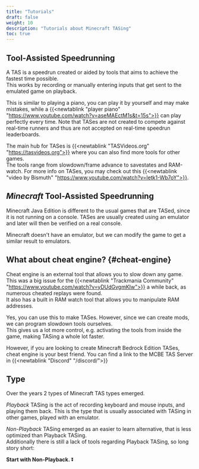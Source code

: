 ```yaml
---
title: "Tutorials"
draft: false
weight: 10
description: "Tutorials about Minecraft TASing"
toc: true
---
```

## Tool-Assisted Speedrunning
A TAS is a speedrun created or aided by tools that aims to achieve the fastest time possible.  
This works by recording or manually entering inputs that get sent to the emulated game on playback.  
  
This is similar to playing a piano, you can play it by yourself and may make mistakes, while a 
{{<newtablink "player piano" "https://www.youtube.com/watch?v=aseMAEctM1s&t=15s">}} can play perfectly every time.
Note that TASes are not created to compete against real-time runners and thus are not accepted on real-time speedrun leaderboards.  

The main hub for TASes is {{<newtablink "TASVideos.org" "https://tasvideos.org">}} where you can also find more tools for other games.  
The tools range from slowdown/frame advance to savestates and RAM-watch. For more info on TASes, you may check out this {{<newtablink "video by Bismuth" "https://www.youtube.com/watch?v=Ietk1-Wb7oY">}}.

## *Minecraft* Tool-Assisted Speedrunning
Minecraft Java Edition is different to the usual games that are TASed, since it is not running on a
console. TASes are usually created using an emulator and later will then be verified on a real console.  

Minecraft doesn't have an emulator, but we can modify the game to get a similar result to emulators.  

## What about cheat engine? {#cheat-engine}
Cheat engine is an external tool that allows you to slow down any game. This was a big issue for the {{<newtablink "Trackmania Community" "https://www.youtube.com/watch?v=yDUdGvgmKIw">}} a while back, as numerous cheated replays were found.  
It also has a built in RAM watch tool that allows you to manipulate RAM addresses.  
  
Yes, you can use this to make TASes. However, since we can create mods, we can program slowdown tools ourselves.  
This gives us a lot more control, e.g. activating the tools from inside the game, making TASing a whole lot faster.  
  
However, if you are looking to create Minecraft Bedrock Edition TASes, cheat engine is your best friend. You can find a link to the MCBE TAS Server in {{<newtablink "Discord" "/discord/">}}


## Type
Over the years 2 types of Minecraft TAS types emerged.  
  
*Playback* TASing is the act of recording keyboard and mouse inputs, and playing them back.  This is the type that is usually associated with TASing in other
games, played with an emulator.  
  
*Non-Playback* TASing emerged as an easier to learn alternative, that is less optimized than
Playback TASing.  
Additionally there is still a lack of tools regarding Playback TASing, so long story short:

**Start with Non-Playback.** ⏬
